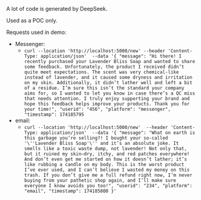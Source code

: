 A lot of code is generated by DeepSeek.

Used as a POC only.

Requests used in demo:
- Messenger:
  - `curl --location 'http://localhost:5000/new'
--header 'Content-Type: application/json' 
--data '{
  "message": "Hi there! I recently purchased your Lavender Bliss Soap and wanted to share some feedback. Unfortunately, the product I received didn’t quite meet expectations. The scent was very chemical-like instead of lavender, and it caused some dryness and irritation on my skin. Additionally, it didn’t lather well and left a bit of a residue. I’m sure this isn’t the standard your company aims for, so I wanted to let you know in case there’s a QC miss that needs attention. I truly enjoy supporting your brand and hope this feedback helps improve your products. Thank you for your time!",
  "userid": "456",
  "platform": "messenger",
  "timestamp": 174185795`
- email:
  - `curl --location 'http://localhost:5000/new' 
--header 'Content-Type: application/json' 
--data '{
  "message": "What on earth is this garbage you’re selling?! I bought your so-called '\''Lavender Bliss Soap'\'' and it’s an absolute joke. It smells like a toxic waste dump, not lavender! Not only that, but it ruined my skin—dry, itchy, and red patches everywhere! And don’t even get me started on how it doesn’t lather; it’s like rubbing a candle on my body. This is the worst product I’ve ever used, and I can’t believe I wasted my money on this trash. If you don’t give me a full refund right now, I’m never buying from your pathetic shop again, and I’ll make sure everyone I know avoids you too!",
  "userid": "234",
  "platform": "email",
  "timestamp": 174185800
}'`

